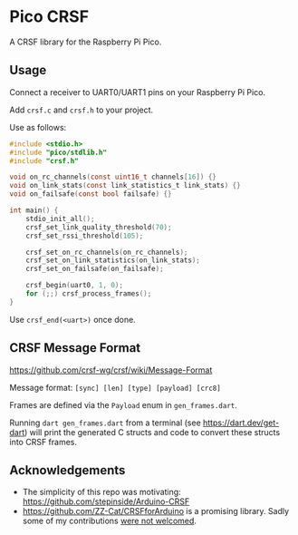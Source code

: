 # Pico CRSF

A CRSF library for the Raspberry Pi Pico.

## Usage

Connect a receiver to UART0/UART1 pins on your Raspberry Pi Pico.

Add `crsf.c` and `crsf.h` to your project.

Use as follows:

```c
#include <stdio.h>
#include "pico/stdlib.h"
#include "crsf.h"

void on_rc_channels(const uint16_t channels[16]) {}
void on_link_stats(const link_statistics_t link_stats) {}
void on_failsafe(const bool failsafe) {}

int main() {
    stdio_init_all();
    crsf_set_link_quality_threshold(70);
    crsf_set_rssi_threshold(105);

    crsf_set_on_rc_channels(on_rc_channels);
    crsf_set_on_link_statistics(on_link_stats);
    crsf_set_on_failsafe(on_failsafe);

    crsf_begin(uart0, 1, 0);
    for (;;) crsf_process_frames();
}
```

Use `crsf_end(<uart>)` once done.



## CRSF Message Format
https://github.com/crsf-wg/crsf/wiki/Message-Format

Message format:
`[sync] [len] [type] [payload] [crc8]`

Frames are defined via the `Payload` enum in `gen_frames.dart`.

Running `dart gen_frames.dart` from a terminal (see https://dart.dev/get-dart)
will print the generated C structs and code to convert these structs into
CRSF frames.


## Acknowledgements

* The simplicity of this repo was motivating: https://github.com/stepinside/Arduino-CRSF
* https://github.com/ZZ-Cat/CRSFforArduino is a promising library. Sadly some of my contributions [were not welcomed](https://github.com/ZZ-Cat/CRSFforArduino/issues/109#issuecomment-2053772516).